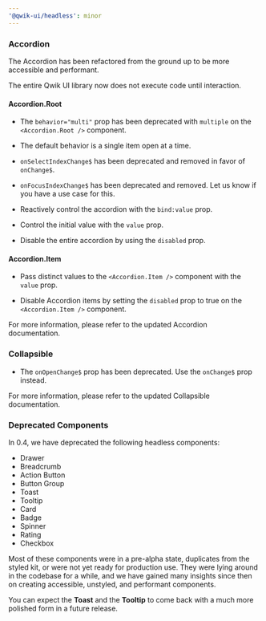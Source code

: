 ```yaml
---
'@qwik-ui/headless': minor
---
```


### Accordion

The Accordion has been refactored from the ground up to be more accessible and performant.

The entire Qwik UI library now does not execute code until interaction.

#### Accordion.Root

- The `behavior="multi"` prop has been deprecated with `multiple` on the `<Accordion.Root />` component.

- The default behavior is a single item open at a time.

- `onSelectIndexChange$` has been deprecated and removed in favor of `onChange$`.

- `onFocusIndexChange$` has been deprecated and removed. Let us know if you have a use case for this.

- Reactively control the accordion with the `bind:value` prop.

- Control the initial value with the `value` prop.

- Disable the entire accordion by using the `disabled` prop.

#### Accordion.Item

- Pass distinct values to the `<Accordion.Item />` component with the `value` prop.

- Disable Accordion items by setting the `disabled` prop to true on the `<Accordion.Item />` component.

For more information, please refer to the updated Accordion documentation.

### Collapsible

- The `onOpenChange$` prop has been deprecated. Use the `onChange$` prop instead.

For more information, please refer to the updated Collapsible documentation.

### Deprecated Components

In 0.4, we have deprecated the following headless components:

- Drawer
- Breadcrumb
- Action Button
- Button Group
- Toast
- Tooltip
- Card
- Badge
- Spinner
- Rating
- Checkbox

Most of these components were in a pre-alpha state, duplicates from the styled kit, or were not yet ready for production use. They were lying around in the codebase for a while, and we have gained many insights since then on creating accessible, unstyled, and performant components.

You can expect the **Toast** and the **Tooltip** to come back with a much more polished form in a future release.
